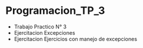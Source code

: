 # Programacion_TP_3
- Trabajo Practico N° 3
- Ejercitacion Excepciones
- Ejercitacion Ejercicios con manejo de excepciones
